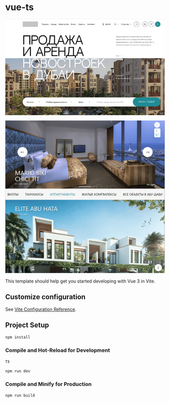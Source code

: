 # vue-ts


![hero img](/public/readme-hero.png)

![hero img](/public/readme2.png)

This template should help get you started developing with Vue 3 in Vite.

## Customize configuration

See [Vite Configuration Reference](https://vite.dev/config/).

## Project Setup

```sh
npm install
```

### Compile and Hot-Reload for Development
тз
```sh
npm run dev
```

### Compile and Minify for Production

```sh
npm run build
```
